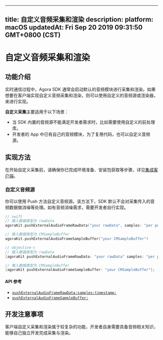 
---
title: 自定义音频采集和渲染
description: 
platform: macOS
updatedAt: Fri Sep 20 2019 09:31:50 GMT+0800 (CST)
---
# 自定义音频采集和渲染
## 功能介绍

实时通信过程中，Agora SDK 通常会启动默认的音频模块进行采集和渲染。如果想要在客户端实现自定义音频采集和渲染，则可以使用自定义的音频源或渲染器，来进行实现。

**自定义采集**主要适用于以下场景：

- 当 SDK 内置的音频源不能满足开发者需求时，比如需要使用自定义的前处理库。
- 开发者的 App 中已有自己的音频模块，为了复用代码，也可以自定义音频源。

## 实现方法

在开始自定义采集前，请确保你已完成环境准备、安装包获取等步骤，详见[集成客户端](../../cn/Voice/mac_video.md)。

### 自定义音频源

你可以使用 Push 方法自定义音频源。该方法下，SDK 默认不会对采集传入的音频数据做消噪等处理。如有音频消噪需求，需要开发者自行实现。

```swift
// swift
// 推入数据类型为 rawData
agoraKit.pushExternalAudioFrameRawData("your rawData", samples: "per push samples", timestamp: 0)

// 推入数据类型为 CMSampleBuffer
agoraKit.pushExternalAudioFrameSampleBuffer("your CMSampleBuffer")
```

```objective-c
// objective-c
// 推入数据类型为 rawData
[agoraKit pushExternalAudioFrameRawData: "your rawData" samples: "per push samples", timestamp: 0];

// 推入数据类型为 CMSampleBuffer
[agoraKit pushExternalAudioFrameSampleBuffer: "your CMSampleBuffer"];
```

####  API 参考
* [`pushExternalAudioFrameRawData:samples:timestamp:`](https://docs.agora.io/cn/Voice/API%20Reference/oc/Classes/AgoraRtcEngineKit.html#//api/name/pushExternalAudioFrameRawData:samples:timestamp:)
* [`pushExternalAudioFrameSampleBuffer:`](https://docs.agora.io/cn/Voice/API%20Reference/oc/Classes/AgoraRtcEngineKit.html#//api/name/pushExternalAudioFrameSampleBuffer:)



## 开发注意事项
客户端自定义采集和渲染属于较复杂的功能，开发者自身需要具备音频相关知识，能够自己独立开发完成采集与渲染。
